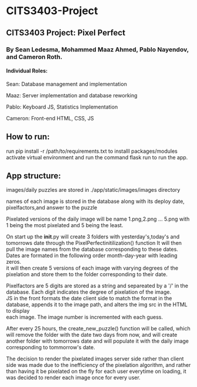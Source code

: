# CITS3403-Project

## CITS3403 Project: Pixel Perfect

### By Sean Ledesma, Mohammed Maaz Ahmed, Pablo Nayendov, and Cameron Roth.

#### Individual Roles:

Sean: Database management and implementation

Maaz: Server implementation and database reworking

Pablo: Keyboard JS, Statistics Implementation

Cameron: Front-end HTML, CSS, JS

## How to run:
run  pip install -r /path/to/requirements.txt to installl packages/modules
activate virtual environment and run the command flask run to run the app.

## App structure:
images/daily puzzles are stored in ./app/static/images/images directory  
  
names of each image is stored in the database along with its deploy date, pixelfactors,and answer to the puzzle  
  
Pixelated versions of the daily image will be name 1.png,2.png ... 5.png with 1 being the most pixelated and 5 being the least. 
  
On start up the __init__.py will create 3 folders with yesterday's,today's and tomorrows date through the PixelPerfectinitilization() function 
It will then pull the image names from the database corresponding to these dates. Dates are formated in the following order month-day-year with leading zeros.  
it will then create 5 versions of each image with varying degrees of the pixelation and store them to the folder corresponding to their date.  
  
Pixelfactors are 5 digits are stored as a string and separeated by a '/' in the database. Each digit indicates the degree of pixelation of the image.  
JS in the front formats the date client side to match the format in the database, appends it to the image path, and alters the img src in the HTML to display  
each image. The image number is incremented with each guess.  
  
After every 25 hours, the create_new_puzzle() function will  be called, which will remove the folder with the date two days from now, and will create another folder
with tomorrows date and will populate it with the daily image corresponding to tommorrow's date.  

The decision to render the pixelated images server side rather than client side was made due to the inefficiency of the pixelation algorithm, and rather than having it be pixelated on the fly for each user everytime on loading, it was decided to render each image once for every user.  
